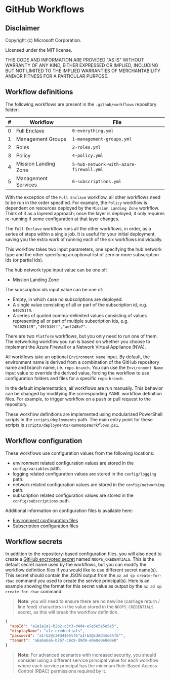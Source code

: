 # GitHub Workflows

## Disclaimer

Copyright (c) Microsoft Corporation.

Licensed under the MIT license.

THIS CODE AND INFORMATION ARE PROVIDED "AS IS" WITHOUT WARRANTY OF ANY KIND, EITHER EXPRESSED OR IMPLIED, INCLUDING BUT NOT LIMITED TO THE IMPLIED WARRANTIES OF MERCHANTABILITY AND/OR FITNESS FOR A PARTICULAR PURPOSE.

## Workflow definitions

The following workflows are present in the `.github/workflows` repository folder:

| # | Workflow | File
| :---: | ---------- | ----------
| 0 | Full Enclave | `0-everything.yml`
| 1 | Management Groups | `1-management-groups.yml`
| 2 | Roles | `2-roles.yml`
| 3 | Policy | `4-policy.yml`
| 4 | Mission Landing Zone | `5-hub-network-with-azure-firewall.yml`
| 5 | Management Services | `6-subscriptions.yml`

With the exception of the `Full Enclave` workflow, all other workflows need to be run in the order specified. For example, the `Policy` workflow is dependent on resources deployed by the `Mission Landing Zone` workflow. Think of it as a layered approach; once the layer is deployed, it only requires re-running if some configuration at that layer changes.

The `Full Enclave` workflow runs all the other workflows, in order, as a series of steps within a single job. It is useful for your initial deployment, saving you the extra work of running each of the six workflows individually.

This workflow takes two input parameters, one specifying the hub network type and the other specifying an optional list of zero or more subscription ids (or partial ids).

The hub network type input value can be one of:

- Mission Landing Zone

The subscription ids input value can be one of:

- Empty, in which case no subscriptions are deployed.
- A single value consisting of all or part of the subscription id, e.g. `640251f9`.
- A series of quoted comma-delimited values consisting of values representing all or part of multiple subscription ids, e.g. `"640251f9","49f510ff","aef2d8e7"`.

There are two `Platform` workflows, but you only need to run one of them. The networking workflow you run is based on whether you choose to implement the Azure Firewall or a Network Virtual Appliance (NVA).

All workflows take an optional `Environment Name` input. By default, the environment name is derived from a combination of the GitHub repository name and branch name, i.e. `repo-branch`. You can use the `Environment Name` input value to override the derived value, forcing the workflow to use configuration folders and files for a specific `repo-branch`.

In the default implementation, all workflows are run manually. This behavior can be changed by modifying the corresponding YAML workflow definition files. For example, to trigger workflow on a push or pull request to the repository.

These workflow definitions are implemented using modularized PowerShell scripts in the `scripts/deployments`  path. The main entry point for these scripts is `scripts/deployments/RunNoOpsWorkflows.ps1`.

## Workflow configuration

These workflows use configuration values from the following locations:

- environment related configuration values are stored in the `config/variables` path.
- logging related configuration values are stored in the `config/logging` path.
- network related configuration values are stored in the `config/networking` path.
- subscription related configuration values are stored in the `config/subscriptions` path.

Additional information on configuration files is available here:

- [Environment configuration files](../config/variables/README.md)
- [Subscription configuration files](../config/subscriptions/README.md)

## Workflow secrets

In addition to the repository-based configuration files, you will also need to create a [GitHub encrypted secret](https://docs.github.com/en/actions/security-guides/encrypted-secrets) named `NOOPS_CREDENTIALS`. This is the default secret name used by the workflows, but you can modify the workflow definition files if you would like to use different secret name(s). This secret should contain the JSON output from the `az ad sp create-for-rbac` command you used to create the service principal(s). Here is an example showing the format for this secret value as output by the `az ad sp create-for-rbac` command.

>**Note**: you will need to ensure there are no newline (carriage return / line feed) characters in the value stored in the `NOOPS_CREDENTIALS` secret, as this will break the workflow definition.

```json
{
  "appId": "a1a1a1a1-b2b2-c3c3-d4d4-e5e5e5e5e5e5",
  "displayName": "alz-credentials",
  "password": "a1!b2@c3#d4$e5%f6^a1!b2@c3#d4$e5%f6^",
  "tenant": "a6a6a6a6-b7b7-c8c8-d9d9-e0e0e0e0e0e0"
}
```

>**Note**: For advanced scenarios with increased security, you should consider using a different service principal value for each workflow where each service principal has the minimum Role-Based Access Control (RBAC) permissions required by it.


